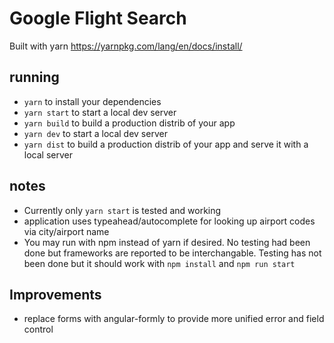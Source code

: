 Google Flight Search
===============================================
Built with yarn https://yarnpkg.com/lang/en/docs/install/

## running
* `yarn` to install your dependencies
* `yarn start` to start a local dev server
* `yarn build` to build a production distrib of your app
* `yarn dev` to start a local dev server
* `yarn dist` to build a production distrib of your app and serve it with a local server


## notes
* Currently only `yarn start` is tested and working
* application uses typeahead/autocomplete for looking up airport codes via city/airport name
* You may run with npm instead of yarn if desired. No testing had been done but frameworks are reported to be interchangable. Testing has not been done but it should work with `npm install` and `npm run start`

## Improvements
* replace forms with angular-formly to provide more unified error and field control
